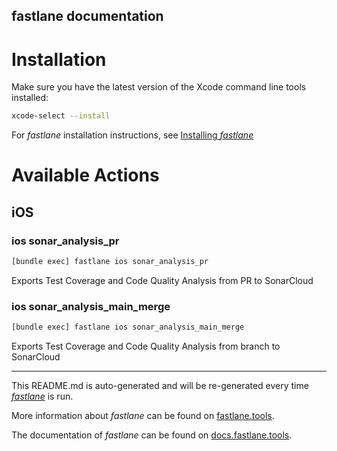 fastlane documentation
----

# Installation

Make sure you have the latest version of the Xcode command line tools installed:

```sh
xcode-select --install
```

For _fastlane_ installation instructions, see [Installing _fastlane_](https://docs.fastlane.tools/#installing-fastlane)

# Available Actions

## iOS

### ios sonar_analysis_pr

```sh
[bundle exec] fastlane ios sonar_analysis_pr
```

Exports Test Coverage and Code Quality Analysis from PR to SonarCloud

### ios sonar_analysis_main_merge

```sh
[bundle exec] fastlane ios sonar_analysis_main_merge
```

Exports Test Coverage and Code Quality Analysis from branch to SonarCloud

----

This README.md is auto-generated and will be re-generated every time [_fastlane_](https://fastlane.tools) is run.

More information about _fastlane_ can be found on [fastlane.tools](https://fastlane.tools).

The documentation of _fastlane_ can be found on [docs.fastlane.tools](https://docs.fastlane.tools).
